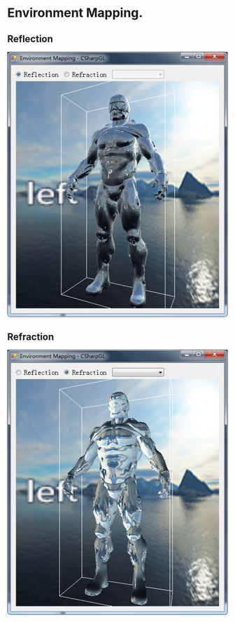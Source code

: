﻿# Environment Mapping.

## Reflection
![Reflection](Reflection.png)

## Refraction
![Refraction](Refraction.png)

